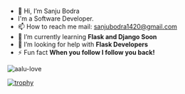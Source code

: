 - 👋 Hi, I’m Sanju Bodra
- I'm a Software Developer.
- 📫 How to reach me mail: sanjubodra1420@gmail.com
- 🌱 I’m currently learning **Flask and Django Soon**
- 🤝 I’m looking for help with **Flask Developers**
- ⚡ Fun fact **When you follow I follow you back!**

<p align="left"> <img src="https://komarev.com/ghpvc/?username=aalu-love&label=Profile%20views&color=blueviolet" alt="aalu-love" /> </p>

[![trophy](https://github-profile-trophy.vercel.app/?username=aalu-love)](https://github.com/aalu-love/github-profile-trophy)
